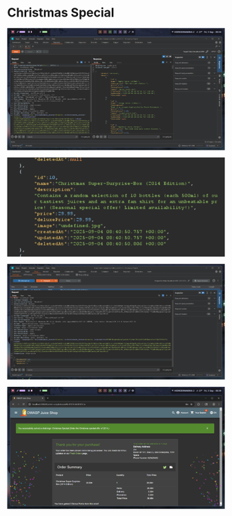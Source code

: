 # Christmas Special

![alt text](assets/christmas1.png)

![alt text](assets/christmas2.png)

![alt text](assets/christmas3.png)

![alt text](assets/christmas4.png)